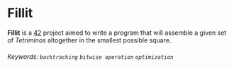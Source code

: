 # Fillit
**Fillit** is a [42] project aimed to write a program that will assemble a given set of _Tetriminos_ altogether in the smallest
possible square.

###### Keywords: *`backtracking` `bitwise operation` `optimization`*

[42]: https://www.42.fr/
